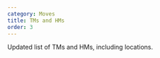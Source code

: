 ```yaml
---
category: Moves
title: TMs and HMs
order: 3
---
```

Updated list of TMs and HMs, including locations.